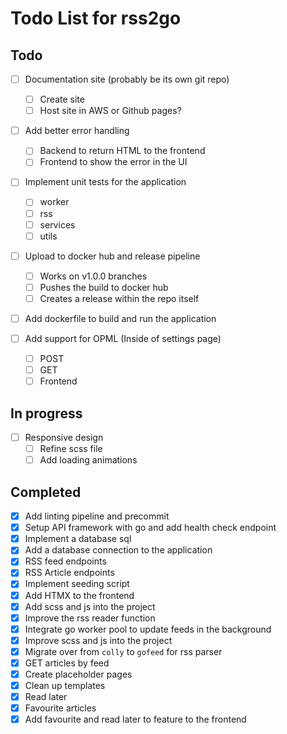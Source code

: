 # Todo List for rss2go

## Todo

* [ ] Documentation site (probably be its own git repo)
  - [ ] Create site
  - [ ] Host site in AWS or Github pages?

* [ ] Add better error handling
    - [ ] Backend to return HTML to the frontend
    - [ ] Frontend to show the error in the UI

* [ ] Implement unit tests for the application
    - [ ] worker
    - [ ] rss
    - [ ] services
    - [ ] utils

* [ ] Upload to docker hub and release pipeline
    - [ ] Works on v1.0.0 branches
    - [ ] Pushes the build to docker hub
    - [ ] Creates a release within the repo itself

* [ ] Add dockerfile to build and run the application

* [ ] Add support for OPML (Inside of settings page)
    - [ ] POST
    - [ ] GET
    - [ ] Frontend

## In progress

* [ ] Responsive design
    - [ ] Refine scss file
    - [ ] Add loading animations

## Completed

* [X] Add linting pipeline and precommit
* [X] Setup API framework with go and add health check endpoint
* [X] Implement a database sql
* [X] Add a database connection to the application
* [X] RSS feed endpoints
* [X] RSS Article endpoints
* [X] Implement seeding script
* [X] Add HTMX to the frontend
* [X] Add scss and js into the project
* [X] Improve the rss reader function
* [X] Integrate go worker pool to update feeds in the background
* [X] Improve scss and js into the project
* [X] Migrate over from `colly` to `gofeed` for rss parser
* [X] GET articles by feed
* [X] Create placeholder pages
* [X] Clean up templates
* [X] Read later
* [X] Favourite articles
* [X] Add favourite and read later to feature to the frontend
